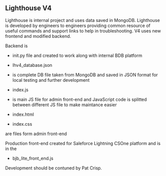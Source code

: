 ## Lighthouse V4

Lighthouse is internal project and uses data saved in MongoDB. 
Lighthouse is developed by engineers to engineers providing common resource of useful commands and support links to help in troubleshooting.
V4 uses new frontend and modified backend.

Backend is
* init.py
file and created to work along with internal BDB platform

* lhv4_database.json
* is complete DB file taken from MongoDB and saved in JSON format for local testing and further development

* index.js
* is main JS file for admin front-end and JavaScript code is splitted between different JS file to make maintance easier

* index.html
* index.css

are files form admin front-end

Production front-end created for Saleforce Lightning CSOne platform and is in the 
* bjb_lite_front_end.js

Development should be contuned by Pat Crisp.

